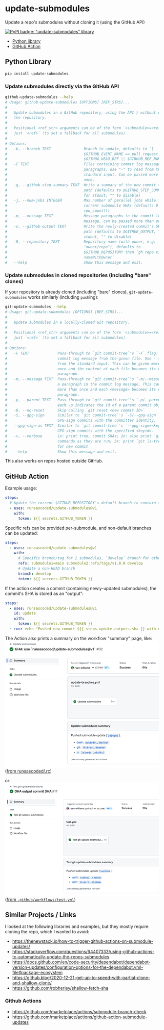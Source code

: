 # update-submodules
 Update a repo's submodules without cloning it (using the GitHub API)

[![PyPI badge: "update-submodules" library](https://img.shields.io/pypi/v/update-submodules.svg)](https://pypi.python.org/pypi/update-submodules)

 - [Python library](#python-library)
 - [GitHub Action](#github-action)

## Python Library <a id="python-library"></a>
```bash
pip install update-submodules
```
### Update submodules directly via the GitHub API
```bash
github-update-submodules --help
# Usage: github-update-submodules [OPTIONS] [REF_STRS]...
#
#   Update submodules in a GitHub repository, using the API / without cloning
#   the repository.
#
#   Positional <ref_str> arguments can be of the form `<submodule>=<ref>` or
#   just `<ref>` (to set a fallback for all submodules).
#
# Options:
#   -b, --branch TEXT               Branch to update, defaults to `[
#                                   $GITHUB_EVENT_NAME == pull_request ] &&
#                                   $GITHUG_HEAD_REF || $GIRHUB_REF_NAME`
#   -F TEXT                         Files containing commit log message
#                                   paragraphs, use "-" to read from the
#                                   standard input. Can be passed more than
#                                   once.
#   -g, --github-step-summary TEXT  Write a summary of the new commit to this
#                                   path (defaults to $GITHUB_STEP_SUMMARY, "-"
#                                   for stdout, "" to disable)
#   -j, --num-jobs INTEGER          Max number of parallel jobs while fetching
#                                   current submodule SHAs (default: 0 ⟹
#                                   cpu_count())
#   -m, --message TEXT              Message paragraphs in the commit log
#                                   message, can be passed more than once.
#   -o, --github-output TEXT        Write the newly-created commit's SHA to this
#                                   path (defaults to $GITHUB_OUTPUT, "-" for
#                                   stdout, "" to disable)
#   -R, --repository TEXT           Repository name (with owner, e.g.
#                                   "owner/repo"), defaults to
#                                   $GITHUB_REPOSITORY then `gh repo view --json
#                                   nameWithOwner`
#   --help                          Show this message and exit.
```

### Update submodules in cloned repositories (including "bare" clones)
If your repository is already cloned (including "bare" clones), `git-update-submodules` works similarly (including `push`ing):
```bash
git-update-submodules --help
# Usage: git-update-submodules [OPTIONS] [REF_STRS]...
#
#   Update submodules in a locally-cloned Git repository.
#
#   Positional <ref_str> arguments can be of the form `<submodule>=<ref>` or
#   just `<ref>` (to set a fallback for all submodules).
#
# Options:
#   -F TEXT             Pass-through to `git commit-tree`'s `-F` flag: read the
#                       commit log message from the given file. Use - to read
#                       from the standard input. This can be given more than
#                       once and the content of each file becomes its own
#                       paragraph.
#   -m, --message TEXT  Pass-through to `git commit-tree`'s `-m/--message` flag:
#                       a paragraph in the commit log message. This can be given
#                       more than once and each <message> becomes its own
#                       paragraph.
#   -p, --parent TEXT   Pass-through to `git commit-tree`'s `-p/--parent` flag:
#                       each -p indicates the id of a parent commit object.
#   -R, --no-reset      Skip calling `git reset <new commit ID>`
#   -S, --gpg-sign      Similar to `git commit-tree`'s `-S/--gpg-sign` flag:
#                       GPG-sign commits with the committer identity.
#   --gpg-sign-as TEXT  Similar to `git commit-tree`'s `--gpg-sign=<keyid>`:
#                       GPG-sign commits with the specified <keyid>.
#   -v, --verbose       1x: print tree, commit SHAs; 2x: also print `git`
#                       commands as they are run; 3x: print `git ls-tree` output
#                       for new commit
#   --help              Show this message and exit.
```
This also works on repos hosted outside GitHub.

## GitHub Action <a id="github-action"></a>
Example usage:
```yaml
steps:
  # Update the current $GITHUB_REPOSITORY's default branch to contain the latest SHA on each submodule's default branch
  - uses: runsascoded/update-submodules@v1
    with:
      token: ${{ secrets.GITHUB_TOKEN }}
```

Specific refs can be provided per-submodule, and non-default branches can be updated:
```yaml
steps:
  - uses: runsascoded/update-submodules@v1
    with:
      # Specific branch/tag for 2 submodules, `develop` branch for others
      refs: submodule1=main submodule2:refs/tags/v1.0.0 develop
      # Update a non-HEAD branch
      branch: develop
      token: ${{ secrets.GITHUB_TOKEN }}
```

If the action creates a commit (containing newly-updated submodules), the commit's SHA is stored as an "output":
```yaml
steps:
  - uses: runsascoded/update-submodules@v1
    id: update
    with:
      token: ${{ secrets.GITHUB_TOKEN }}
  - run: echo "Pushed new commit ${{ steps.update.outputs.sha }} with updated submodules"
```

The Action also prints a summary on the workflow "summary" page, like:
[![](screenshots/rc.png)](https://github.com/runsascoded/.rc/actions/runs/5755454755)
([from runsascoded/.rc](https://github.com/runsascoded/.rc/blob/server/.github/workflows/update-branches.yml))

or:
[![](screenshots/test.png)](https://github.com/runsascoded/update-submodules/actions/runs/5757404520)
([from `.github/workflows/test.yml`](./.github/workflows/test.yml))

## Similar Projects / Links
I looked at the following libraries and examples, but they mostly require cloning the repo, which I wanted to avoid:

- https://thenewstack.io/how-to-trigger-github-actions-on-submodule-updates/
- https://stackoverflow.com/questions/64407333/using-github-actions-to-automatically-update-the-repos-submodules
- https://docs.github.com/en/code-security/dependabot/dependabot-version-updates/configuration-options-for-the-dependabot.yml-file#package-ecosystem
- https://github.blog/2020-12-21-get-up-to-speed-with-partial-clone-and-shallow-clone/
- https://github.com/robherley/shallow-fetch-sha

### Github Actions
- https://github.com/marketplace/actions/submodule-branch-check
- https://github.com/marketplace/actions/github-action-submodule-updates
